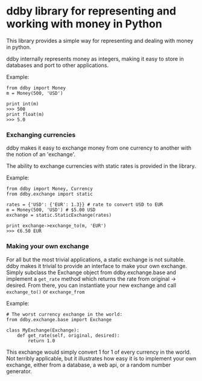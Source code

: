 # ddby library for representing and working with money in Python

This library provides a simple way for representing and dealing with money in python.

ddby internally represents money as integers, making it easy to store in databases and port to other applications.

Example:

    from ddby import Money
    m = Money(500, 'USD')

    print int(m)
	>>> 500
    print float(m)
	>>> 5.0

### Exchanging currencies
ddby makes it easy to exchange money from one currency to another with the notion of an 'exchange'.

The ability to exchange currencies with static rates is provided in the library.

Example:

    from ddby import Money, Currency
    from ddby.exchange import static

    rates = {'USD': {'EUR': 1.3}} # rate to convert USD to EUR
    m = Money(500, 'USD') # $5.00 USD
    exchange = static.StaticExchange(rates)

    print exchange->exchange_to(m, 'EUR')
    >>> €6.50 EUR

### Making your own exchange
For all but the most trivial applications, a static exchange is not suitable.  ddby makes it trivial to provide an interface
to make your own exchange.  Simply subclass the Exchange object from ddby.exchange.base and implement a ```get_rate``` method
which returns the rate from original -> desired.  From there, you can instantiate your new exchange and call ```exchange_to()```
or ```exchange_from```

Example:

    # The worst currency exchange in the world:
	from ddby.exchange.base import Exchange

    class MyExchange(Exchange):
	    def get_rate(self, original, desired):
		    return 1.0


This exchange would simply convert 1 for 1 of every currency in the world.  Not terribly applicable, but it illustrates how
easy it is to implement your own exchange, either from a database, a web api, or a random number generator.

